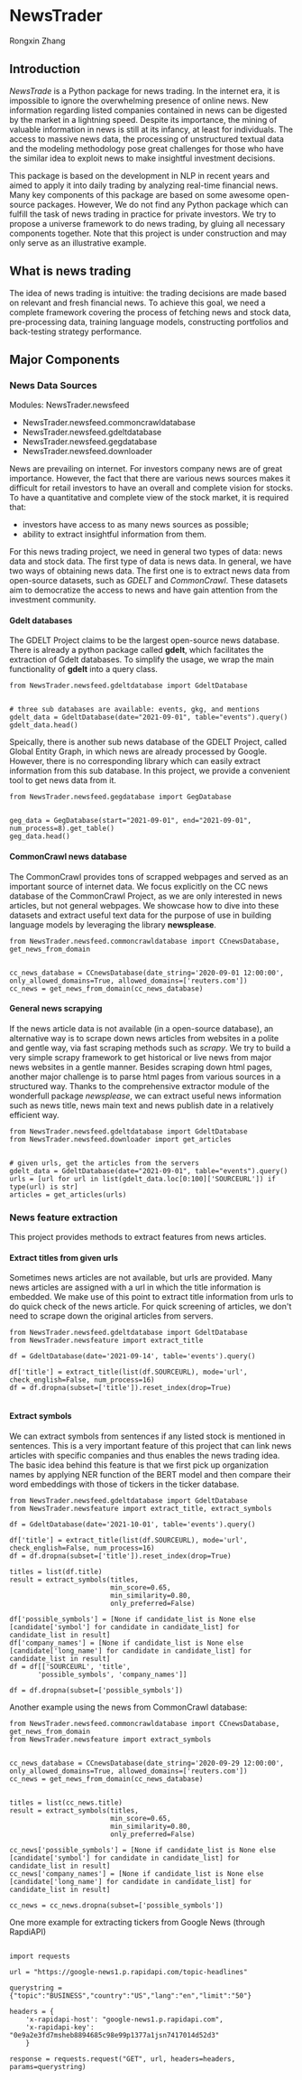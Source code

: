 # NewsTrader
Rongxin Zhang

## Introduction
_NewsTrade_ is a Python package for news trading.
In the internet era, it is impossible to ignore the overwhelming presence of online news.
New information regarding listed companies contained in news can be digested by the market in a lightning speed.
Despite its importance, the mining of valuable information in news is still at its infancy, at least for individuals.
The access to massive news data, the processing of unstructured textual data and the modeling methodology pose great 
challenges for those who have the similar idea to exploit news to make insightful investment decisions.

This package is based on the development in NLP in recent years and aimed to apply it into daily trading by analyzing 
real-time financial news.
Many key components of this package are based on some awesome open-source packages.
However, We do not find any Python package which can fulfill the task of news trading in practice for private investors.
We try to propose a universe framework to do news trading, by gluing all necessary components together.
Note that this project is under construction and may only serve as an illustrative example.


## What is news trading
The idea of news trading is intuitive: the trading decisions are made based on relevant and fresh financial news.
To achieve this goal, we need a complete framework covering the process of fetching news and stock data, pre-processing 
data, training language models, constructing portfolios and back-testing strategy performance.

## Major Components
### News Data Sources
Modules: NewsTrader.newsfeed
- NewsTrader.newsfeed.commoncrawldatabase
- NewsTrader.newsfeed.gdeltdatabase
- NewsTrader.newsfeed.gegdatabase
- NewsTrader.newsfeed.downloader

News are prevailing on internet.
For investors company news are of great importance.
However, the fact that there are various news sources makes it difficult for retail investors to have an overall and
complete vision for stocks.
To have a quantitative and complete view of the stock market, it is required that: 
- investors have access to as many news sources as possible;
- ability to extract insightful information from them.

For this news trading project, we need in general two types of data: news data and stock data.
The first type of data is news data.
In general, we have two ways of obtaining news data.
The first one is to extract news data from open-source datasets, such as _GDELT_ and _CommonCrawl_.
These datasets aim to democratize the access to news and have gain attention from the investment community.
#### Gdelt databases
The GDELT Project claims to be the largest open-source news database.
There is already a python package called __gdelt__, which facilitates the extraction of Gdelt databases.
To simplify the usage, we wrap the main functionality of __gdelt__ into a query class.

```
from NewsTrader.newsfeed.gdeltdatabase import GdeltDatabase


# three sub databases are available: events, gkg, and mentions
gdelt_data = GdeltDatabase(date="2021-09-01", table="events").query()
gdelt_data.head()
```

Speically, there is another sub news database of the GDELT Project, called Global Entity Graph, in which news are already processed by Google.
However, there is no corresponding library which can easily extract information from this sub database.
In this project, we provide a convenient tool to get news data from it.

```
from NewsTrader.newsfeed.gegdatabase import GegDatabase


geg_data = GegDatabase(start="2021-09-01", end="2021-09-01", num_process=8).get_table()
geg_data.head()

```

#### CommonCrawl news database
The CommonCrawl provides tons of scrapped webpages and served as an important source of internet data.
We focus explicitly on the CC news database of the CommonCrawl Project, as we are only interested in news articles, but not general webpages.
We showcase how to dive into these datasets and extract useful text data for the purpose of use in building language
models by leveraging the library __newsplease__.

```
from NewsTrader.newsfeed.commoncrawldatabase import CCnewsDatabase, get_news_from_domain


cc_news_database = CCnewsDatabase(date_string='2020-09-01 12:00:00', only_allowed_domains=True, allowed_domains=['reuters.com'])
cc_news = get_news_from_domain(cc_news_database)

```

#### General news scrapying
If the news article data is not available (in a open-source database), an alternative way is to scrape down news articles from websites in a polite and gentle way, via fast scraping methods such as _scrapy_. 
We try to build a very simple scrapy framework to get historical or live news from major news websites in a gentle manner.
Besides scraping down html pages, another major challenge is to parse html pages from various sources in a structured way.
Thanks to the comprehensive extractor module of the wonderfull package _newsplease_, we can extract useful news information such as news title, news main text and news publish date in a relatively efficient way.

```
from NewsTrader.newsfeed.gdeltdatabase import GdeltDatabase
from NewsTrader.newsfeed.downloader import get_articles


# given urls, get the articles from the servers
gdelt_data = GdeltDatabase(date="2021-09-01", table="events").query()
urls = [url for url in list(gdelt_data.loc[0:100]['SOURCEURL']) if type(url) is str]
articles = get_articles(urls)

```

### News feature extraction
This project provides methods to extract features from news articles. 
#### Extract titles from given urls
Sometimes news articles are not available, but urls are provided.
Many news articles are assigned with a url in which the title information is embedded.
We make use of this point to extract title information from urls to do quick check of the news article.
For quick screening of articles, we don't need to scrape down the original articles from servers.

```
from NewsTrader.newsfeed.gdeltdatabase import GdeltDatabase
from NewsTrader.newsfeature import extract_title

df = GdeltDatabase(date='2021-09-14', table='events').query()

df['title'] = extract_title(list(df.SOURCEURL), mode='url', check_english=False, num_process=16)
df = df.dropna(subset=['title']).reset_index(drop=True)


```

#### Extract symbols
We can extract symbols from sentences if any listed stock is mentioned in sentences.
This is a very important feature of this project that can link news articles with specific companies and thus enables the news trading idea.
The basic idea behind this feature is that we first pick up organization names by applying NER function of the BERT model and then compare their word embeddings with those of tickers in the ticker database.


```
from NewsTrader.newsfeed.gdeltdatabase import GdeltDatabase
from NewsTrader.newsfeature import extract_title, extract_symbols

df = GdeltDatabase(date='2021-10-01', table='events').query()

df['title'] = extract_title(list(df.SOURCEURL), mode='url', check_english=False, num_process=16)
df = df.dropna(subset=['title']).reset_index(drop=True)

titles = list(df.title)
result = extract_symbols(titles,
                         min_score=0.65, 
                         min_similarity=0.80, 
                         only_preferred=False)

df['possible_symbols'] = [None if candidate_list is None else [candidate['symbol'] for candidate in candidate_list] for candidate_list in result]
df['company_names'] = [None if candidate_list is None else [candidate['long_name'] for candidate in candidate_list] for candidate_list in result]
df = df[['SOURCEURL', 'title',
       'possible_symbols', 'company_names']]

df = df.dropna(subset=['possible_symbols'])

```

Another example using the news from CommonCrawl database:

```
from NewsTrader.newsfeed.commoncrawldatabase import CCnewsDatabase, get_news_from_domain
from NewsTrader.newsfeature import extract_symbols


cc_news_database = CCnewsDatabase(date_string='2020-09-29 12:00:00', only_allowed_domains=True, allowed_domains=['reuters.com'])
cc_news = get_news_from_domain(cc_news_database)


titles = list(cc_news.title)
result = extract_symbols(titles,
                         min_score=0.65, 
                         min_similarity=0.80, 
                         only_preferred=False)

cc_news['possible_symbols'] = [None if candidate_list is None else [candidate['symbol'] for candidate in candidate_list] for candidate_list in result]
cc_news['company_names'] = [None if candidate_list is None else [candidate['long_name'] for candidate in candidate_list] for candidate_list in result]

cc_news = cc_news.dropna(subset=['possible_symbols'])

```

One more example for extracting tickers from Google News (through RapdiAPI)

```

import requests

url = "https://google-news1.p.rapidapi.com/topic-headlines"

querystring = {"topic":"BUSINESS","country":"US","lang":"en","limit":"50"}

headers = {
    'x-rapidapi-host': "google-news1.p.rapidapi.com",
    'x-rapidapi-key': "0e9a2e3fd7msheb8894685c98e99p1377a1jsn7417014d52d3"
    }

response = requests.request("GET", url, headers=headers, params=querystring)



```